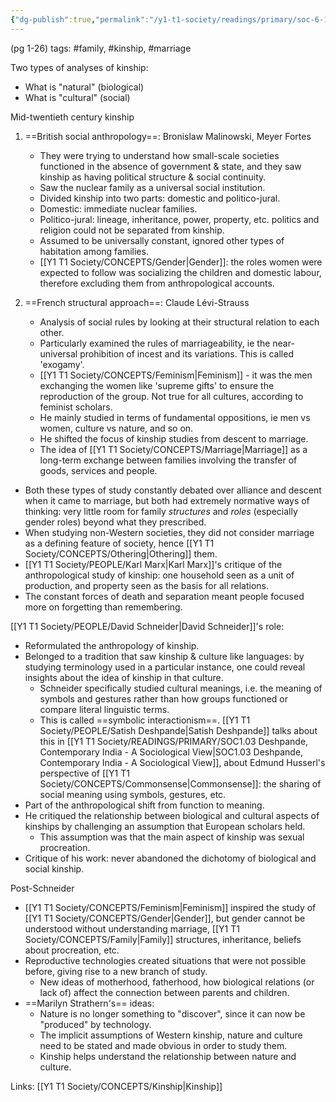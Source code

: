 ```yaml
---
{"dg-publish":true,"permalink":"/y1-t1-society/readings/primary/soc-6-19-carsten-after-kinship/"}
---
```


(pg 1-26)
tags: #family, #kinship, #marriage 

Two types of analyses of kinship:
- What is "natural" (biological)
- What is "cultural" (social)

Mid-twentieth century kinship

1. ==British social anthropology==: Bronislaw Malinowski, Meyer Fortes
	- They were trying to understand how small-scale societies functioned in the absence of government & state, and they saw kinship as having political structure & social continuity. 
	- Saw the nuclear family as a universal social institution.
	- Divided kinship into two parts: domestic and politico-jural.
	- Domestic: immediate nuclear families.
	- Politico-jural: lineage, inheritance, power, property, etc. politics and religion could not be separated from kinship. 
	- Assumed to be universally constant, ignored other types of habitation among families.
	- [[Y1 T1 Society/CONCEPTS/Gender\|Gender]]: the roles women were expected to follow was socializing the children and domestic labour, therefore excluding them from anthropological accounts.

2. ==French structural approach==: Claude Lévi-Strauss
	- Analysis of social rules by looking at their structural relation to each other.
	- Particularly examined the rules of marriageability, ie the near-universal prohibition of incest and its variations. This is called 'exogamy'.
	- [[Y1 T1 Society/CONCEPTS/Feminism\|Feminism]] - it was the men exchanging the women like 'supreme gifts' to ensure the reproduction of the group. Not true for all cultures, according to feminist scholars.
	- He mainly studied in terms of fundamental oppositions, ie men vs women, culture vs nature, and so on. 
	- He shifted the focus of kinship studies from descent to marriage.
	- The idea of [[Y1 T1 Society/CONCEPTS/Marriage\|Marriage]] as a long-term exchange between families involving the transfer of goods, services and people. 

- Both these types of study constantly debated over alliance and descent when it came to marriage, but both had extremely normative ways of thinking: very little room for family *structures* and *roles* (especially gender roles) beyond what they prescribed.
- When studying non-Western societies, they did not consider marriage as a defining feature of society, hence [[Y1 T1 Society/CONCEPTS/Othering\|Othering]] them. 
- [[Y1 T1 Society/PEOPLE/Karl Marx\|Karl Marx]]'s critique of the anthropological study of kinship: one household seen as a unit of production, and property seen as the basis for all relations.
- The constant forces of death and separation meant people focused more on forgetting than remembering.

[[Y1 T1 Society/PEOPLE/David Schneider\|David Schneider]]'s role:
- Reformulated the anthropology of kinship.
- Belonged to a tradition that saw kinship & culture like languages: by studying terminology used in a particular instance, one could reveal insights about the idea of kinship in that culture. 
	- Schneider specifically studied cultural meanings, i.e. the meaning of symbols and gestures rather than how groups functioned or compare literal linguistic terms.
	- This is called ==symbolic interactionism==. [[Y1 T1 Society/PEOPLE/Satish Deshpande\|Satish Deshpande]] talks about this in [[Y1 T1 Society/READINGS/PRIMARY/SOC1.03 Deshpande, Contemporary India - A Sociological View\|SOC1.03 Deshpande, Contemporary India - A Sociological View]], about Edmund Husserl's perspective of [[Y1 T1 Society/CONCEPTS/Commonsense\|Commonsense]]: the sharing of social meaning using symbols, gestures, etc. 
- Part of the anthropological shift from function to meaning.
- He critiqued the relationship between biological and cultural aspects of kinships by challenging an assumption that European scholars held.
	- This assumption was that the main aspect of kinship was sexual procreation. 
- Critique of his work: never abandoned the dichotomy of biological and social kinship. 

Post-Schneider
- [[Y1 T1 Society/CONCEPTS/Feminism\|Feminism]] inspired the study of [[Y1 T1 Society/CONCEPTS/Gender\|Gender]], but gender cannot be understood without understanding marriage, [[Y1 T1 Society/CONCEPTS/Family\|Family]] structures, inheritance, beliefs about procreation, etc.
- Reproductive technologies created situations that were not possible before, giving rise to a new branch of study. 
	- New ideas of motherhood, fatherhood, how biological relations (or lack of) affect the connection between parents and children. 
- ==Marilyn Strathern's== ideas:
	- Nature is no longer something to "discover", since it can now be "produced" by technology.
	- The implicit assumptions of Western kinship, nature and culture need to be stated and made obvious in order to study them.
	- Kinship helps understand the relationship between nature and culture.

Links: [[Y1 T1 Society/CONCEPTS/Kinship\|Kinship]]